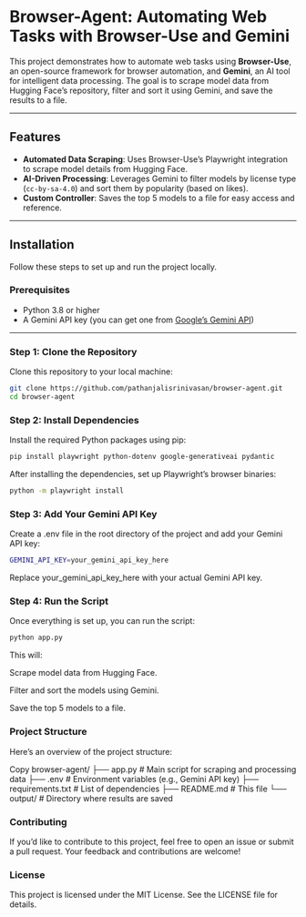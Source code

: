# Browser-Agent: Automating Web Tasks with Browser-Use and Gemini

This project demonstrates how to automate web tasks using **Browser-Use**, an open-source framework for browser automation, and **Gemini**, an AI tool for intelligent data processing. The goal is to scrape model data from Hugging Face’s repository, filter and sort it using Gemini, and save the results to a file.

---

## Features

- **Automated Data Scraping**: Uses Browser-Use’s Playwright integration to scrape model details from Hugging Face.
- **AI-Driven Processing**: Leverages Gemini to filter models by license type (`cc-by-sa-4.0`) and sort them by popularity (based on likes).
- **Custom Controller**: Saves the top 5 models to a file for easy access and reference.

---

## Installation

Follow these steps to set up and run the project locally.

### Prerequisites

- Python 3.8 or higher
- A Gemini API key (you can get one from [Google’s Gemini API](https://ai.google.dev/))

---

### Step 1: Clone the Repository

Clone this repository to your local machine:

```bash
git clone https://github.com/pathanjalisrinivasan/browser-agent.git
cd browser-agent
```
### Step 2: Install Dependencies

Install the required Python packages using pip:

```bash
pip install playwright python-dotenv google-generativeai pydantic
```

After installing the dependencies, set up Playwright’s browser binaries:

```bash
python -m playwright install
```

### Step 3: Add Your Gemini API Key

Create a .env file in the root directory of the project and add your Gemini API key:

```bash
GEMINI_API_KEY=your_gemini_api_key_here
```

Replace your_gemini_api_key_here with your actual Gemini API key.

### Step 4: Run the Script
Once everything is set up, you can run the script:

```bash
python app.py
```

This will:

Scrape model data from Hugging Face.

Filter and sort the models using Gemini.

Save the top 5 models to a file.

### Project Structure

Here’s an overview of the project structure:

Copy
browser-agent/
├── app.py                # Main script for scraping and processing data
├── .env                  # Environment variables (e.g., Gemini API key)
├── requirements.txt      # List of dependencies
├── README.md             # This file
└── output/               # Directory where results are saved

### Contributing

If you’d like to contribute to this project, feel free to open an issue or submit a pull request. Your feedback and contributions are welcome!

### License

This project is licensed under the MIT License. See the LICENSE file for details.

